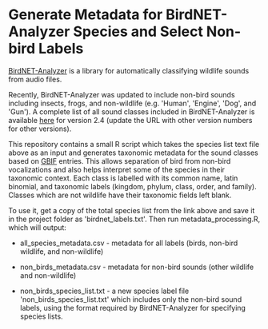 # Generate Metadata for BirdNET-Analyzer Species and Select Non-bird Labels

[BirdNET-Analyzer](https://github.com/kahst/BirdNET-Analyzer) is a library for automatically classifying wildlife sounds from audio files. 

Recently, BirdNET-Analyzer was updated to include non-bird sounds including insects, frogs, and non-wildlife (e.g. 'Human', 'Engine', 'Dog', and 'Gun'). A complete list of all sound classes included in BirdNET-Analyzer is available [here](https://github.com/kahst/BirdNET-Analyzer/blob/main/checkpoints/V2.4/BirdNET_GLOBAL_6K_V2.4_Labels.txt) for version 2.4 (update the URL with other version numbers for other versions). 

This repository contains a small R script which takes the species list text file above as an input and generates taxonomic metadata for the sound classes based on [GBIF](https://www.gbif.org/) entries. This allows separation of bird from non-bird vocalizations and also helps interpret some of the species in their taxonomic context. Each class is labelled with its common name, latin binomial, and taxonomic labels (kingdom, phylum, class, order, and family). Classes which are not wildlife have their taxonomic fields left blank. 

To use it, get a copy of the total species list from the link above and save it in the project folder as 'birdnet_labels.txt'. Then run metadata_processing.R, which will output:

- all_species_metadata.csv - metadata for all labels (birds, non-bird wildlife, and non-wildlife)

- non_birds_metadata.csv - metadata for non-bird sounds (other wildlife and non-wildlife) 

- non_birds_species_list.txt - a new species label file 'non_birds_species_list.txt' which includes only the non-bird sound labels, using the format required by BirdNET-Analyzer for specifying species lists. 
